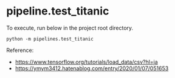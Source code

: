# pipeline.test_titanic

To execute, run below in the project root directory.
```
python -m pipelines.test_titanic
```

Reference:
- https://www.tensorflow.org/tutorials/load_data/csv?hl=ja
- https://ymym3412.hatenablog.com/entry/2020/01/07/051653
